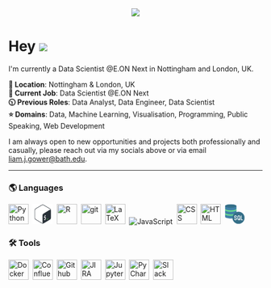 <!-- Badges and profile image -->
<div id="header" align="center">
  <img src="https://media.giphy.com/media/M9gbBd9nbDrOTu1Mqx/giphy.gif" width="100"/>
</div>

<!-- <div id="ProfileViews", align="center">
<img src="https://komarev.com/ghpvc/?username=leej11&style=flat-square&color=blue" alt=""/>
</div> -->

<h1>
  Hey
  <img src="https://media.giphy.com/media/hvRJCLFzcasrR4ia7z/giphy.gif" width="30px"/>
</h1>

I'm currently a Data Scientist @E.ON Next in Nottingham and London, UK.

<b>:round_pushpin: Location</b>: Nottingham & London, UK<br>
<b>:office: Current Job</b>: Data Scientist @E.ON Next<br>
<b>:clock1030: Previous Roles</b>: Data Analyst, Data Engineer, Data Scientist<br>
<b>:star: Domains</b>: Data, Machine Learning, Visualisation, Programming, Public Speaking, Web Development

I am always open to new opportunities and projects both professionally and casually, please reach out via my socials above or via email <a href = "mailto: liam.j.gower@bath.edu">liam.j.gower@bath.edu</a>.

---

### :earth_americas: Languages
<div>
  <img src="https://cdn.jsdelivr.net/gh/devicons/devicon/icons/python/python-original-wordmark.svg" title="Python" width="40" height="40"/>&nbsp;
  <img src="https://github.com/devicons/devicon/blob/master/icons/bash/bash-original.svg" title="Bash" alt="Bash" width="40" height="40"/>&nbsp;
  <img src="https://cdn.jsdelivr.net/gh/devicons/devicon/icons/r/r-original.svg" title="R" width="40" height="40"/>&nbsp;
  <img src="https://cdn.jsdelivr.net/gh/devicons/devicon/icons/git/git-original.svg" title="git" width="40" height="40"/>&nbsp;
  <img src="https://cdn.jsdelivr.net/gh/devicons/devicon/icons/latex/latex-original.svg" title="LaTeX" width="40" height="40"/>&nbsp;
  <img src="https://cdn.jsdelivr.net/gh/devicons/devicon@latest/icons/javascript/javascript-original.svg" title="JavaScript" height="40"/>&nbsp;
  <img src="https://cdn.jsdelivr.net/gh/devicons/devicon/icons/css3/css3-original-wordmark.svg" title="CSS" width="40" height="40"/>&nbsp;
  <img src="https://cdn.jsdelivr.net/gh/devicons/devicon/icons/html5/html5-original-wordmark.svg" title="HTML" width="40" height="40"/>&nbsp;
  <img src="images/sql.png" title="SQL" width="40" height="40"/>&nbsp;
</div>


### :hammer_and_wrench: Tools
<div>
  <img src="https://cdn.jsdelivr.net/gh/devicons/devicon/icons/docker/docker-original-wordmark.svg" title="Docker" width="40" height="40"/>&nbsp;
  <img src="https://cdn.jsdelivr.net/gh/devicons/devicon/icons/confluence/confluence-original-wordmark.svg" title="Confluence" width="40" height="40"/>&nbsp;
  <img src="https://cdn.jsdelivr.net/gh/devicons/devicon/icons/github/github-original.svg" title="Github" width="40" height="40"/>&nbsp;
  <img src="https://cdn.jsdelivr.net/gh/devicons/devicon/icons/jira/jira-original-wordmark.svg" title="JIRA" width="40" height="40"/>&nbsp;
  <img src="https://cdn.jsdelivr.net/gh/devicons/devicon/icons/jupyter/jupyter-original.svg" title="Jupyter" width="40" height="40"/>&nbsp;
  <img src="https://cdn.jsdelivr.net/gh/devicons/devicon/icons/pycharm/pycharm-original-wordmark.svg" title="PyCharm" width="40" height="40"/>&nbsp;
  <img src="https://cdn.jsdelivr.net/gh/devicons/devicon/icons/slack/slack-original.svg" title="Slack" width="40" height="40"/>&nbsp;
</div>

<!-- Packages... 
  <img src="https://cdn.jsdelivr.net/gh/devicons/devicon/icons/pandas/pandas-original-wordmark.svg" title="pandas" width="40" height="40"/>&nbsp;
  <img src="https://cdn.jsdelivr.net/gh/devicons/devicon/icons/numpy/numpy-original-wordmark.svg" title="numpy" width="40" height="40"/>&nbsp;
-->


<!--
**leej11/leej11** is a ✨ _special_ ✨ repository because its `README.md` (this file) appears on your GitHub profile.

Here are some ideas to get you started:

- 🔭 I’m currently working on ...
- 🌱 I’m currently learning ...
- 👯 I’m looking to collaborate on ...
- 🤔 I’m looking for help with ...
- 💬 Ask me about ...
- 📫 How to reach me: ...
- 😄 Pronouns: ...
- ⚡ Fun fact: ...
-->

<!-- Pages to help build a good GH Profile
Blog I primarily used to copy from: https://www.sitepoint.com/github-profile-readme/ 
Mammoth crowdsources guide/resources/examples: https://github.com/abhisheknaiidu/awesome-github-profile-readme#minimalistic-
Emoji Codes Cheatsheet: https://gist.github.com/rxaviers/7360908
Icons: https://www.iconfinder.com/search?q=sql , https://devicon.dev/
-->

